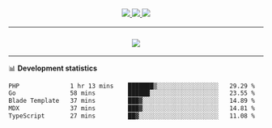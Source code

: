 <h3 align="center">
  <a href="https://github.com/hwalker928">
      <img src="https://img.shields.io/github/followers/hwalker928?label=Followers&style=for-the-badge&color=lightblue">
  </a>
  <a href="https://harryw.link/discord" alt="Discord">
      <img src="https://img.shields.io/discord/738451951758606336?label=discord&style=for-the-badge&color=lightblue"/>
  </a>
  <a href="https://harryw.link/sparked" alt="Sparked Host">
      <img src="https://img.shields.io/static/v1?label=Sponsor&message=Sparked%20Host&color=yellow&style=for-the-badge"/>
  </a>
</h3>

<hr>


<h3 align="center">
  <a href="https://github.com/hwalker928">
      <img src="https://github-profile-trophy.vercel.app/?username=hwalker928&no-bg=true&no-frame=true">
  </a>
</h3>


<hr>

📊 **Development statistics**

<!--START_SECTION:waka-->

```txt
PHP              1 hr 13 mins    ███████▒░░░░░░░░░░░░░░░░░   29.29 %
Go               58 mins         ██████░░░░░░░░░░░░░░░░░░░   23.55 %
Blade Template   37 mins         ███▓░░░░░░░░░░░░░░░░░░░░░   14.89 %
MDX              37 mins         ███▓░░░░░░░░░░░░░░░░░░░░░   14.81 %
TypeScript       27 mins         ██▓░░░░░░░░░░░░░░░░░░░░░░   11.08 %
```

<!--END_SECTION:waka-->
